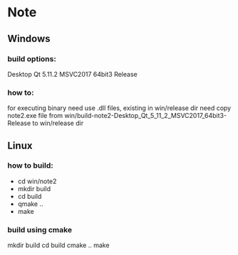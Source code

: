 # Note

## Windows

### build options:
 Desktop Qt 5.11.2 MSVC2017 64bit3 Release

### how to:
for executing binary need use .dll files, existing in win/release dir
need copy note2.exe file from win/build-note2-Desktop_Qt_5_11_2_MSVC2017_64bit3-Release to win/release dir

## Linux

### how to build:
- cd win/note2
- mkdir build
- cd build
- qmake ..
- make

### build using cmake
mkdir build
cd build
cmake ..
make
